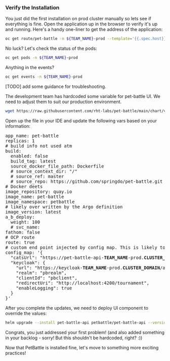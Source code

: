 
### Verify the Installation
You just did the first installation on prod cluster manually so lets see if everything is fine. Open the application up in the browser to verify it's up and running. Here's a handy one-liner to get the address of the application:

```bash
oc get route/pet-battle -n ${TEAM_NAME}-prod --template='{{.spec.host}}'
```

No luck? Let's check the status of the pods:
```bash
oc get pods -n ${TEAM_NAME}-prod
```

Anything in the events?
```bash
oc get events -n ${TEAM_NAME}-prod
```

[TODO] add some guidance for troubleshooting.


The development team has hardcoded some variable for pet-battle UI. We need to adjust them to suit our production environment.
```bash
wget https://raw.githubusercontent.com/rht-labs/pet-battle/main/chart/values.yaml
```

Open up the file in your IDE and update the following vars based on your information:

<pre>
app_name: pet-battle
replicas: 1
# build info not used atm
build:
  enabled: false
  build_tag: latest
  source_docker_file_path: Dockerfile
  # source_context_dir: "/"
  # source_ref: master
  # source_repo: https://github.com/springdo/pet-battle.git
# Docker deets
image_repository: quay.io
image_name: pet-battle
image_namespace: petbattle
# likely over written by the Argo definition
image_version: latest
a_b_deploy:
  weight: 100
  # svc_name:
fathom: false
# OCP route
route: true
# custom end point injected by config map. This is likely to changed
config_map: '{
  "catsUrl": "https://pet-battle-api-<strong>TEAM_NAME</strong>-prod.<strong>CLUSTER_DOMAIN</strong>",
  "keycloak": {
    "url": "https://keycloak-<strong>TEAM_NAME</strong>-prod.<strong>CLUSTER_DOMAIN</strong>/auth/",
    "realm": "pbrealm",
    "clientId": "pbclient",
    "redirectUri": "http://localhost:4200/tournament",
    "enableLogging": true
  }
}'
</pre>

After you complete the updates, we need to deploy UI component to override the values:
```bash
helm upgrade --install pet-battle-api petbattle/pet-battle-api --version=1.1.0 --namespace <YOUR_TEAM_NAME>-prod --create-namespace
```

Congrats, you just addressed your first problem! (and also added something in your backlog - sorry! But this shouldn't be hardcoded, right? :))

Now that PetBattle is installed fine, let's move to something more exciting practices!